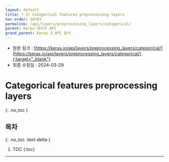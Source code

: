 ```yaml
---
layout: default
title: └ 3) Categorical features preprocessing layers
nav_order: 10+03
permalink: /api/layers/preprocessing_layers/categorical/
parent: Keras 레이어 API
grand_parent: Keras 3 API 문서
---
```


* 원본 링크 : [https://keras.io/api/layers/preprocessing_layers/categorical/](https://keras.io/api/layers/preprocessing_layers/categorical/){:target="_blank"}
* 최종 수정일 : 2024-03-29

# Categorical features preprocessing layers
{: .no_toc }

## 목차
{: .no_toc .text-delta }

1. TOC
{:toc}

---
